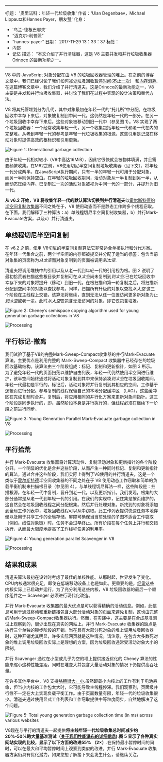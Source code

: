 ***

标题： '奥里诺科：年轻一代垃圾收集'
作者：'Ulan Degenbaev，Michael Lippautz和Hannes Payer，朋友[赞](https://github.com/google/sanitizers/wiki/ThreadSanitizerCppManual)'
化身：

*   '乌兰-德根巴耶夫'
*   “迈克尔-利普茨”
*   “hannes-payer”
    日期： 2017-11-29 13：33：37
    标签：
*   内部
*   记忆
    描述： “本文介绍了并行清除器，这是 V8 主要并发和并行垃圾收集器 Orinoco 的最新功能之一。

***

V8 中的 JavaScript 对象分配在由 V8 的垃圾回收器管理的堆上。在之前的博客文章中，我们已经讨论了我们如何[减少垃圾回收暂停时间](/blog/jank-busters)([不止一次](/blog/orinoco)） 和[内存消耗](/blog/optimizing-v8-memory).在这篇博客文章中，我们介绍了并行清道夫，这是Orinoco的最新功能之一，V8主要是并发和并行垃圾收集器，并讨论了我们在过程中实现的设计决策和替代方法。

V8 将其托管堆划分为几代，其中对象最初在年轻一代的“托儿所”中分配。在垃圾回收中幸存下来后，对象被复制到中间一代，这仍然是年轻一代的一部分。在另一个垃圾回收中幸存下来后，这些对象被移动到旧一代中（参见图 1）。V8 实现了两个垃圾回收器：一个经常收集年轻一代，另一个收集包括年轻一代和老一代在内的完整堆。从老到年轻一代的参考是年轻一代垃圾收集的根源。这些引用是[记录](/blog/orinoco)在移动对象时提供高效的根标识和引用更新。

![Figure 1: Generational garbage collection](../_img/orinoco-parallel-scavenger/generational-gc.png)

由于年轻一代相对较小（V8中高达16MiB），因此它很快就会被物体填满，并且需要频繁收集。在M62之前，V8使用切尼半空间复制垃圾收集器（见下文），将年轻一代分成两半。在JavaScript执行期间，只有一半的年轻一代可用于分配对象，而另一半则保持空白。在年轻的垃圾回收期间，活动对象从一半复制到另一半，从而动态压缩内存。已复制过一次的活动对象被视为中间一代的一部分，并提升为旧一代。

**从 v6.2 开始，V8 将收集年轻一代的默认算法切换到并行清道夫**似[霍尔斯特德的半空间复制收集器](https://dl.acm.org/citation.cfm?id=802017)不同之处在于，V8 使用动态而不是静态工作跨多个线程窃取。在下面，我们解释了三种算法：a）单线程切尼半空间复制收集器，b）并行Mark-Evacuate方案，以及c）并行清道夫。

## 单线程切尼半空间复制

在 v6.2 之前，使用 V8[切尼的半空间复制算法](https://dl.acm.org/citation.cfm?doid=362790.362798)它非常适合单核执行和分代方案。在年轻一代集合之前，两个半空间的内存都被提交并分配了适当的标签：包含当前对象集的页面称为*从太空*而对象复制到的页面被调用*到太空*.

清道夫将调用堆栈中的引用以及从老一代到年轻一代的引用视为根。图 2 说明了最初拾荒者扫描这些根目录并复制可在*从太空*尚未复制到*到太空*.已在垃圾回收中幸存下来的对象将提升（移动）到旧一代。在根扫描和第一轮复制之后，将扫描新分配到空间中的对象以查找参考。同样，扫描所有升级的对象以查找*从太空*.这三个阶段在主线程上交错。该算法将继续，直到无法从任一位置访问更多新对象为止*到太空*或老一辈。此时*从太空*仅包含无法访问的对象，即它仅包含垃圾。

![Figure 2: Cheney’s semispace copying algorithm used for young generation garbage collections in V8](../_img/orinoco-parallel-scavenger/cheneys-semispace-copy.png)

![Processing](../_img/orinoco-parallel-scavenger/cheneys-semispace-copy-processing.png)

## 平行标记-撤离

我们试验了基于V8的完整Mark-Sweep-Compact收集器的并行Mark-Evacuate算法。主要优点是利用完整的 Mark-Sweep-Compact 收集器中已经存在的垃圾回收基础结构。该算法由三个阶段组成：标记、复制和更新指针，如图 3 所示。为了避免年轻一代的页面扫荡以维护自由列表，年轻一代仍然使用半空间进行维护，该半空间始终通过将活动对象复制到其中来保持紧凑*到太空*在垃圾回收期间。年轻一代最初是平行的。标记后，活动对象将并行复制到其相应的空间。工作基于逻辑页进行分配。参与复制的线程保留自己的本地分配缓冲区 （LAG），这些缓冲区在完成复制时合并。复制后，将应用相同的并行化方案来更新对象间指针。这三个阶段是同步执行的，即，虽然阶段本身是并行执行的，但线程必须在继续下一阶段之前进行同步。

![Figure 3: Young Generation Parallel Mark-Evacuate garbage collection in V8](../_img/orinoco-parallel-scavenger/parallel-mark-evacuate.png)

![Processing](../_img/orinoco-parallel-scavenger/parallel-mark-evacuate-processing.png)

## 平行拾荒

并行 Mark-Evacuate 收集器将计算活动性、复制活动对象和更新指针的各个阶段分开。一个明显的优化是合并这些阶段，从而产生一种同时标记、复制和更新指针的算法。通过合并这些阶段，我们实际上得到了V8使用的并行清道夫，这是一个类似于[霍尔斯特德](https://dl.acm.org/citation.cfm?id=802017)半空间收集器的不同之处在于 V8 使用动态工作窃取和简单的负载平衡机制来扫描根目录（参见图 4）。与单线程切尼算法一样，这些阶段是：扫描根源，在年轻一代中复制，晋升到老一代，以及更新指针。我们发现，根集的大部分通常是从老一代到年轻一代的引用。在我们的实现中，记住集是按页维护的，这自然会在垃圾回收线程之间分配根集。然后并行处理对象。新找到的对象将添加到全局工作列表中，垃圾回收线程可以从中窃取。此工作列表提供快速任务本地存储以及用于共享工作的全局存储。屏障可确保当当前处理的子图不适合工作窃取（例如，线性对象链）时，任务不会过早终止。所有阶段在每个任务上并行和交错执行，从而最大限度地提高了工作线程任务的利用率。

![Figure 4: Young generation parallel Scavenger in V8](../_img/orinoco-parallel-scavenger/parallel-scavenge.png)

![Processing](../_img/orinoco-parallel-scavenger/parallel-scavenge-processing.png)

## 结果和成果

清道夫算法最初在设计时考虑了最佳的单核性能。从那时起，世界发生了变化。CPU内核通常很充足，即使在低端移动设备上也是如此。更重要的是，[经常](https://dl.acm.org/citation.cfm?id=2968469)这些内核实际上已启动并运行。为了充分利用这些内核，V8 垃圾回收器的最后一个顺序组件之一 Scavenger 必须进行现代化改造。

并行 Mark-Evacuate 收集器的最大优点是可以获得精确的活动信息。例如，此信息可用于通过移动和重新链接包含大部分活动对象的页面来避免复制，这也由完整的Mark-Sweep-Compact收集器执行。然而，在实践中，这主要是在合成基准测试上观察到的，很少出现在真实的网站上。并行 Mark-Evacuate 收集器的缺点是执行三个单独的锁步阶段的开销。当在具有大部分死对象的堆上调用垃圾回收器时，这种开销尤其明显，许多实际网页就是这种情况。请注意，在包含大多数死对象的堆上调用垃圾回收实际上是理想的方案，因为垃圾回收通常受活动对象大小的限制。

并行 Scavenger 通过在小型或几乎为空的堆上提供接近优化的 Cheney 算法的性能来缩小这种性能差距，同时在堆变大并包含大量活动对象的情况下仍提供高吞吐量。

在许多其他平台中，V8 支持[胳膊很大。小](https://developer.arm.com/technologies/big-little).虽然卸载小内核上的工作有利于电池寿命，但当小内核的工作包太大时，它可能导致主线程停滞。我们观察到，页面级并行性不一定在大上实现负载平衡工作。由于页面数量有限，年轻一代的垃圾收集很少。清道夫通过使用显式工作列表和工作窃取提供中等粒度同步，自然地解决了这个问题。

![Figure 5: Total young generation garbage collection time (in ms) across various websites](../_img/orinoco-parallel-scavenger/results.png)

V8现在与平行的清道夫一起提供**将主线年轻一代垃圾收集总时间减少约20%-50%**跨大量基准测试（[关于我们性能瀑布的详细信息](https://chromeperf.appspot.com/group_report?rev=489898)).图 5 显示了各种真实网站实现的比较，显示了以下方面的改进**55% （2×）**.在保持最小暂停时间的同时，可以在最大和平均暂停时间上观察到类似的改进。并行 Mark-Evacuate 收集器方案仍具有优化潜力。如果您想了解接下来会发生什么，请继续关注。
